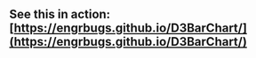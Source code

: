 ## See this in action: [https://engrbugs.github.io/D3BarChart/](https://engrbugs.github.io/D3BarChart/)
<br>
